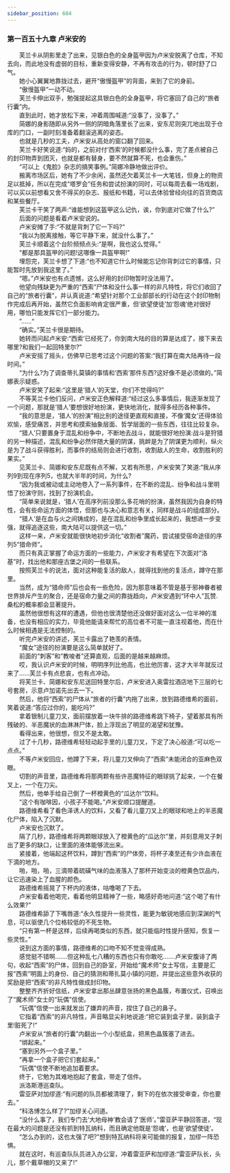 ```yaml
---
sidebar_position: 604
---
```

### 第一百五十九章 卢米安的  


　　芙兰卡从阴影里走了出来，见银白色的全身盔甲因为卢米安脱离了仓库，不知去向，而此地没有虚弱的目标，重新变得安静，不再有攻击的行为，顿时舒了口气。  
　　她小心翼翼地靠拢过去，避开“傲慢盔甲”的背面，来到了它的身前。  
　　“傲慢盔甲”一动不动。  
　　芙兰卡伸出双手，勉强提起这具银白色的全身盔甲，将它塞回了自己的“旅者行囊”内。  
　　直到此时，她才放松下来，冲着周围喊道:“没事了，没事了。”  
　　简娜的身影随即从另外一侧的阴暗角落里长了出来，安东尼则突兀地出现于仓库的门口，一副时刻准备着翻滚逃离的姿态。  
　　也就是几秒的工夫，卢米安从高处的窗口翻了回来。  
　　芙兰卡好笑说道:“妈的，之前对付‘西索’的时候都没什么事，完了差点被自己的封印物弄到团灭，也就是都有替身，要不然就算不死，也会重伤。”  
　　“可以上《鬼脸》杂志的搞笑事例。”简娜冷静地做出评价。  
　　搬离市场区后，她有了不少余闲，虽然还欠着芙兰卡一大笔钱，但身上的物资足以抵掉，所以在完成“塔罗会”任务和尝试扮演的同时，可以每周去看一场戏剧，可以买以前想看又舍不得买的杂志、报纸和书籍，可以去体验曾经向往的百货商店和某些餐厅。  
　　芙兰卡干笑了两声:“谁能想到这盔甲这么记仇，诶，你到底对它做了什么?”  
　　后面的问题是看着卢米安说的。  
　　卢米安摊了手:“不就是背刺了它一下吗?“  
　　“我以为脱离接触，等它平静下来，就没什么事了。”  
　　芙兰卡顺着这个台阶频频点头:“是啊，我也这么觉得。”  
　　“都是那具盔甲的问题!这哪像一具盔甲啊!”  
　　埋怨完，芙兰卡想了下道:“也不知道它什么时候能忘记你背刺过它的事情，只能暂时先放到我这里了。”  
　　“嗯。”卢米安也有点遗憾，这么好用的封印物暂时没法用了。  
　　他望向残缺更为严重的“西索”尸体和没什么事一样的非凡特性，将它们收回了自己的“旅者行囊”，并认真说道:“希望针对那个工业部部长的行动在这个封印物制作完成后再开始，虽然它负面影响肯定很严重，但‘欲望使徒’加‘怨魂’绝对很好用，哪怕只能发挥它们一部分能力。  
　　”……“  
　　“确实。”芙兰卡很是期待。  
　　她转而问起卢米安:“西索’已经死了，你到南大陆的目的算是达成了，接下来去哪里?和我们一起回特里尔?”  
　　卢米安摇了摇头，仿佛早已思考过这个问题的答案:“我打算在南大陆再待一段时间。”  
　　“为什么?为了调查蒂扎莫镇的事情和‘西索’那件东西?这好像不是必须做的。”简娜表示疑惑。  
　　卢米安笑了起来:“这里是‘猎人’的天堂，你们不觉得吗?”  
　　不等芙兰卡他们反问，卢米安正色解释道:“经过这么多事情后，我逐渐发现了一个问题，那就是‘猎人’要想很好地扮演，更快地消化，就得多经历各种事件。  
　　“我的意思是，‘猎人’的扮演”相比别的途径更直观和直接，不像‘魔女’还得体验欢愉，感受痛苦，并思考和摸索抽象层面、哲学层面的一些东西，往往比较复杂。  
　　“猎人’只要置身于混乱和纷争中，不断地去战斗，就能很好地扮演:战斗是狩猎的另一种描述，混乱和纷争必然伴随大量的阴谋，挑衅是为了阴谋更为顺利，纵火是为了战斗获得胜利，而事件的结局则会进行收割，收割敌人的生命，收割胜利的果实。”  
　　见芙兰卡、简娜和安东尼既有点不解，又若有所思，卢米安笑了笑道:“我从序列9到现在序列5，也就大半年的时间，为什么?  
　　“因为我或被动或主动地卷入了一系列事件，在不断的混乱、纷争和战斗里明悟了扮演守则，找到了扮演机会。  
　　“简单来说就是，‘猎人’在高序列前没那么多花哨的扮演，虽然我因为自身的特性，会有些命运方面的体悟，但那也与决心和意志有关，同样是战斗的组成部分。  
　　“猎人’是在血与火之间铸成的，是在混乱和纷争里成长起来的，我想进一步变强，就得追逐这些，南大陆可以提供这一切。”  
　　这样一来，卢米安就能很快地初步消化“收割者”魔药，尝试接受宿命途径的序列5“猎命师”。  
　　而只有真正掌握了命运方面的一些能力，卢米安才有希望在下次面对“洛基”时，找出他和那座古堡之间的一些联系。  
　　按照芙兰卡的说法，面对这种能复活的敌人，就得找到他的复活点，蹲守在那里。  
　　当然，成为“猎命师”后也会有一些危险，因为那意味着不管是基于邪神眷者被世界排斥产生的聚合，还是宿命力量之间的靠拢趋向，卢米安遇到“环中人”瓦赞.桑松的概率都会显著提升。  
　　虽然他很想有这样的遭遇，但他也很清楚他还没做好面对这么一位半神的准备，也没有相应的实力，毕竟他能请来帮忙的高位者不可能一直注视着他，而在什么时候相遇是无法控制的。  
　　听完卢米安的讲述，芙兰卡露出了艳羡的表情。  
　　“魔女”途径的扮演要是这么简单就好了。  
　　前面的“刺客”和“教唆者”还算直观，后面的是越来越麻烦。  
　　哎，我认识卢米安的时候，明明序列比他高，也比他厉害，这才大半年就反过来了…...芙兰卡有点悲哀，也有点冲动。  
　　将芙兰卡、简娜和安东尼送回特里尔后，卢米安进入奥雷拉酒店地下三层的七号套房，示意卢加诺先出去一下。  
　　然后，他将“西索”的尸体从“旅者的行囊”内拖了出来，放到路德维希的面前，笑着说道:“答应过你的，能吃吗?”  
　　拿着银制儿童刀叉，面前摆放着一块牛排的路德维希跳下椅子，望着那具有所残破的、半恶魔状的血淋淋尸体，脸上浮现出了明显的渴望和犹豫。  
　　看得出来，他很想，但又不是太敢。  
　　过了十几秒，路德维希轻轻动起手里的儿童刀叉，下定了决心般道:“可以吃一点点。”  
　　不等卢米安回应，他蹲了下来，将儿童刀叉伸向了“西索”未能闭合的亚麻色双眼。  
　　切割的声音里，路德维希将那两颗有些许恶魔特征的眼球挑了起来，一个在餐叉上，一个在刀尖。  
　　然后，他单手给自己倒了一杯橙黄色的“瓜达尔”饮料。  
　　“这个有咖啡因，小孩子不能喝。”卢米安顺口提醒道。  
　　路德维希看了看色泽诱人的饮料，又看了看儿童刀叉上的眼球和地上的半恶魔化尸体，陷入了沉默。  
　　卢米安也沉默了。  
　　隔了几秒，路德维希将两颗眼球放入了橙黄色的“瓜达尔”里，并刻意用叉子刺出了更多的缺口，让里面的液体能够流出来。  
　　紧接着，他端起这杯饮料，蹲到“西索”的尸体旁，将杯子凑至还有少许血液在下滴的地方。  
　　啪，啪，啪，三滴带着硫磺气味的血液落入了那杯开始变淡的橙黄色饮品内，让它迅速染上了血腥的颜色。  
　　路德维希摇晃了下杯内的液体，咕噜喝了下去。  
　　卢米安看着他喝完，看着他明显精神了一些，略感好奇地问道:“这个喝了有什么效果?”  
　　路德维希舔了下嘴唇道:“永久性提升一些灵性，能更为敏锐地感应到深渊的气息，可以驱使几个位格较低的不死生物。  
　　“只有第一杯是这样，后续再喝类似的东西，就只能临时性提升感知，恢复一些灵性。”  
　　说到这方面的事情，路德维希的口吻不知不觉变得成熟。  
　　感觉挺不错啊.……但这种乱七八糟的东西也只有你敢吃.……卢米安腹诽了两句，收起“西索”的尸体，回到自己的卧室，开始给“魔术师”女士写信，主要是汇报“西索”明面上的身份、自己的猜测和蒂扎莫小镇的问题，并提出这些意外收获的奖励是把“西索”的非凡特性做成封印物。  
　　整整齐齐折好信纸，卢米安拿出那丛肆意张扬的黑色晶簇，布置仪式，召唤出了“魔术师”女士的“玩偶”信使。  
　　“玩偶”信使一出来就发出了嫌弃的声音，捏住了自己的鼻子。  
　　它指着“西索”的非凡特性，声音略显尖利地说道:“把它装到盒子里，装到盒子里!脏死了!”  
　　卢米安从“旅者的行囊”内翻出一个小型纸盒，把黑色晶簇塞了进去。  
　　“绑起来。”  
　　“塞到另外一个盒子里。”  
　　“再拿一个盒子把它们套起来。”  
　　“玩偶”信使不断地追加着要求。  
　　终于，它勉为其难地抱起了套盒，带走了信件。  
　　派洛斯港巡查队。  
　　雷亚萨对加缪道:“有问题的队员都被清理了，剩下的在依次接受审查，你也要去。”  
　　“科洛博怎么样了?”加缪关心问道。  
　　“没什么事了，我们专门去‘大地母神’教会请了‘医师’。”雷亚萨平静回答道，“现在最大的问题是还没有抓到特瓦纳科，而且确定他既是‘怨魂’，也是‘欲望使徒’。  
　　“怎么办到的，这也太强了吧?”想到特瓦纳科将来可能做的报复，加缪一阵恐惧。  
　　就在这时，有巡查队队员进入办公室，冲着雷亚萨和加缪道:“雷亚萨队长，头儿，那个戴草帽的又来了!”  
